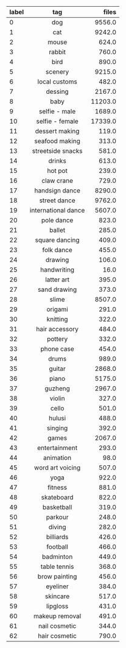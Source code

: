 | label       | tag       | files  |
| ------------- |:-------------:| -----:|
| 0 | dog | 9556.0 |
| 1 | cat | 9242.0 |
| 2 | mouse | 624.0 |
| 3 | rabbit | 760.0 |
| 4 | bird | 890.0 |
| 5 | scenery | 9215.0 |
| 6 | local customs | 482.0 |
| 7 | dessing | 2167.0 |
| 8 | baby | 11203.0 |
| 9 | selfie - male | 1689.0 |
| 10 | selfie - female | 17339.0 |
| 11 | dessert making | 119.0 |
| 12 | seafood making | 313.0 |
| 13 | streetside snacks | 581.0 |
| 14 | drinks | 613.0 |
| 15 | hot pot | 239.0 |
| 16 | claw crane | 729.0 |
| 17 | handsign dance | 8290.0 |
| 18 | street dance | 9762.0 |
| 19 | international dance | 5607.0 |
| 20 | pole dance | 823.0 |
| 21 | ballet | 285.0 |
| 22 | square dancing | 409.0 |
| 23 | folk dance | 455.0 |
| 24 | drawing | 106.0 |
| 25 | handwriting | 16.0 |
| 26 | latter art | 395.0 |
| 27 | sand drawing | 373.0 |
| 28 | slime | 8507.0 |
| 29 | origami | 291.0 |
| 30 | knitting | 322.0 |
| 31 | hair accessory | 484.0 |
| 32 | pottery | 332.0 |
| 33 | phone case | 454.0 |
| 34 | drums | 989.0 |
| 35 | guitar | 2868.0 |
| 36 | piano | 5175.0 |
| 37 | guzheng | 2967.0 |
| 38 | violin | 327.0 |
| 39 | cello | 501.0 |
| 40 | hulusi | 488.0 |
| 41 | singing | 392.0 |
| 42 | games | 2067.0 |
| 43 | entertainment | 293.0 |
| 44 | animation | 98.0 |
| 45 | word art voicing | 507.0 |
| 46 | yoga | 922.0 |
| 47 | fitness | 881.0 |
| 48 | skateboard | 822.0 |
| 49 | basketball | 319.0 |
| 50 | parkour | 248.0 |
| 51 | diving | 282.0 |
| 52 | billiards | 426.0 |
| 53 | football | 466.0 |
| 54 | badminton | 449.0 |
| 55 | table tennis | 368.0 |
| 56 | brow painting | 456.0 |
| 57 | eyeliner | 384.0 |
| 58 | skincare | 517.0 |
| 59 | lipgloss | 431.0 |
| 60 | makeup removal | 491.0 |
| 61 | nail cosmetic | 344.0 |
| 62 | hair cosmetic | 790.0 |